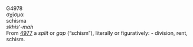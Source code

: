 <body>
  <p>G4978<br>  σχίσμα  <br> schisma  <br><i>skhis‘-mah </i><br>From <a href="g4977.htm">4977</a>  a <i>split</i> or <i>gap</i> (“schism”), literally or figuratively: - division, rent, schism.<br></p>
 </body>